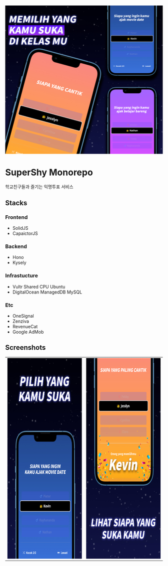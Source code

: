 ![](res/screenshots/super-shy_screenshot_splash.jpg)
# SuperShy Monorepo


학교친구들과 즐기는 익명투표 서비스

## Stacks

### Frontend

- SolidJS
- CapaictorJS

### Backend

- Hono
- Kysely

### Infrastucture

- Vultr Shared CPU Ubuntu
- DigitalOcean ManagedDB MySQL

### Etc

- OneSignal
- Zenziva
- RevenueCat
- Google AdMob

## Screenshots

<table>
  <tr>
    <td><img src="res/screenshots/super-shy_screenshots-1.jpg" alt="3" width = 360px height = 640px></td>
    <td><img src="res/screenshots/super-shy_screenshots-2.jpg" alt="3" width = 360px height = 640px></td>
   </tr> 
</table>
